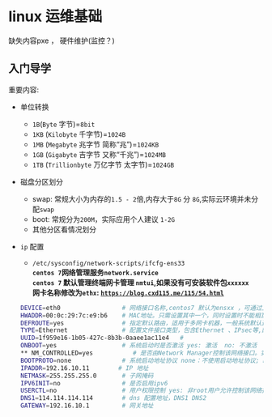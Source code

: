 # linux 运维基础 
缺失内容pxe ， 硬件维护(监控？) 

## 入门导学
重要内容:  
- 单位转换  
    - `1B`(`Byte` 字节)=`8bit`  
    - `1KB` (`Kilobyte` 千字节)=`1024B`  
    - `1MB` (`Megabyte` 兆字节 简称“兆”)=`1024KB`  
    - `1GB` (`Gigabyte` 吉字节 又称“千兆”)=`1024MB`    
    - `1TB` (`Trillionbyte` 万亿字节 太字节)=`1024GB`  

- 磁盘分区划分  
    - swap: 常规大小为内存的`1.5 - 2`倍,内存大于`8G` 分 `8G`,实际云环境并未分配`swap`  
    - boot: 常规分为`200M`，实际应用个人建议 `1-2G`   
    - 其他分区看情况划分  

- `ip` 配置  
    - `/etc/sysconfig/network-scripts/ifcfg-ens33`  
    **`centos 7`网络管理服务`network.service`**  
    **`centos 7` 默认管理终端网卡管理 `nmtui`,如果没有可安装软件包`xxxxxx`**   
    **网卡名称修改为`ethx`: [`https://blog.cxd115.me/115/54.html`](https://blog.cxd115.me/115/54.html)**  
    ```bash
    DEVICE=eth0                 # 网络接口名称,centos7 默认为ensxx ，可通过上诉方法修改为ethx 
    HWADDR=00:0c:29:7c:e9:b6    # MAC地址。只需设置其中一个，同时设置时不能相互冲突。
    DEFROUTE=yes                # 指定默认路由，适用于多网卡机器，一般系统默认选择eth0,被坑过一次，以后每次都必要设置设个参数  
    TYPE=Ethernet               # 配置文件接口类型，包含Ethernet 、IPsec等,网络接口为Ethernet  
    UUID=1f959e16-1b05-427c-8b3b-0aaee1ac11e4   # 
    ONBOOT=yes                  # 系统启动时是否激活 yes: 激活  no: 不激活
    ** NM_CONTROLLED=yes           # 是否由Network Manager控制该网络接口。实时生效，无需重启，一般建议设为no。不过我没有遇到过这个问题产生的故障。 
    BOOTPROTO=none              # 系统启动地址协议 none：不使用启动地址协议; bootp：BOOTP协议; dhcp：DHCP动态地址协议; static：静态地址协议
    IPADDR=192.16.10.11        # IP 地址
    NETMASK=255.255.255.0       # 子网掩码
    IPV6INIT=no                 # 是否启用ipv6 
    USERCTL=no                  # 用户权限控制 yes: 非root用户允许控制该网络接口 no: 非root不允许
    DNS1=114.114.114.114        # dns 配置地址，DNS1 DNS2        
    GATEWAY=192.16.10.1         # 网关地址  
    ```

